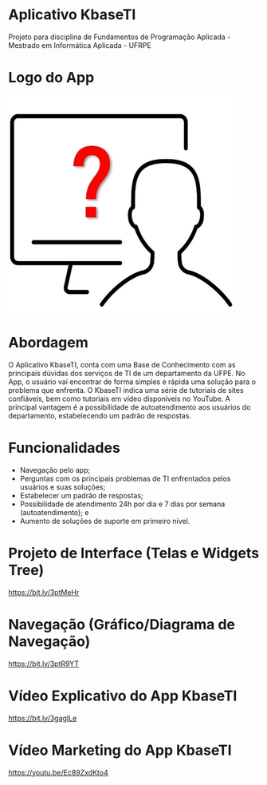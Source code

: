 # Aplicativo KbaseTI
Projeto para disciplina de Fundamentos de Programação Aplicada - Mestrado em Informática Aplicada - UFRPE

# Logo do App
![alt text](https://github.com/herdersoncouto/FPABaseConhecimentoTI/blob/main/Logo%20App%20BaseDeConhecimento.jpg)

# Abordagem
O Aplicativo KbaseTI, conta com uma Base de Conhecimento com as principais dúvidas dos serviços de TI de um departamento da UFPE. No App, o usuário vai encontrar de forma simples e rápida uma solução para o problema que enfrenta. O KbaseTI indica uma série de tutoriais de sites confiáveis, bem como tutoriais em vídeo disponíveis no YouTube. A principal vantagem é a possibilidade de autoatendimento aos usuários do departamento, estabelecendo um padrão de respostas.

# Funcionalidades
* Navegação pelo app;
* Perguntas com os principais problemas de TI enfrentados pelos usuários e suas soluções; 
* Estabelecer um padrão de respostas;
* Possibilidade de atendimento 24h por dia e 7 dias por semana (autoatendimento); e
* Aumento de soluções de suporte em primeiro nível.

# Projeto de Interface (Telas e Widgets Tree)
https://bit.ly/3ptMeHr

# Navegação (Gráfico/Diagrama de Navegação)
https://bit.ly/3ptR9YT

# Vídeo Explicativo do App KbaseTI
https://bit.ly/3gagILe

# Vídeo Marketing do App KbaseTI
https://youtu.be/Ec89ZxdKto4
